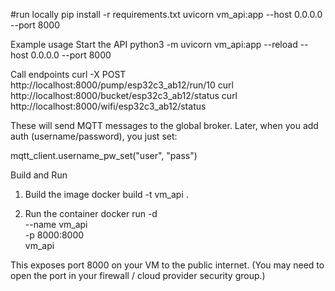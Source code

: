 #run locally
pip install -r requirements.txt
uvicorn vm_api:app --host 0.0.0.0 --port 8000

Example usage
Start the API
python3 -m uvicorn vm_api:app --reload --host 0.0.0.0 --port 8000

Call endpoints
curl -X POST http://localhost:8000/pump/esp32c3_ab12/run/10
curl http://localhost:8000/bucket/esp32c3_ab12/status
curl http://localhost:8000/wifi/esp32c3_ab12/status

These will send MQTT messages to the global broker.
Later, when you add auth (username/password), you just set:

mqtt_client.username_pw_set("user", "pass")

Build and Run
1. Build the image
docker build -t vm_api .

2. Run the container
docker run -d \
  --name vm_api \
  -p 8000:8000 \
  vm_api


This exposes port 8000 on your VM to the public internet.
(You may need to open the port in your firewall / cloud provider security group.)